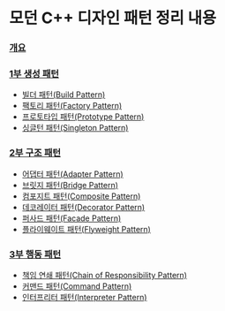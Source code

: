 # 모던 C++ 디자인 패턴 정리 내용

### [개요](https://github.com/JeHeeYu/Book-Reviews/tree/main/Design%20Pattern/%EB%AA%A8%EB%8D%98%20C%2B%2B%20%EB%94%94%EC%9E%90%EC%9D%B8%20%ED%8C%A8%ED%84%B4/1%EC%9E%A5%20%EA%B0%9C%EC%9A%94)

### [1부 생성 패턴](https://github.com/JeHeeYu/Book-Reviews/tree/main/Design%20Pattern/%EB%AA%A8%EB%8D%98%20C%2B%2B%20%EB%94%94%EC%9E%90%EC%9D%B8%20%ED%8C%A8%ED%84%B4/1%EB%B6%80%20%EC%83%9D%EC%84%B1%20%ED%8C%A8%ED%84%B4)
- [빌더 패턴(Build Pattern)](https://github.com/JeHeeYu/Book-Reviews/tree/main/Design%20Pattern/%EB%AA%A8%EB%8D%98%20C%2B%2B%20%EB%94%94%EC%9E%90%EC%9D%B8%20%ED%8C%A8%ED%84%B4/1%EB%B6%80%20%EC%83%9D%EC%84%B1%20%ED%8C%A8%ED%84%B4/%EB%B9%8C%EB%8D%94%20%ED%8C%A8%ED%84%B4(Builder%20Pattern))
- [팩토리 패턴(Factory Pattern)](https://github.com/JeHeeYu/Book-Reviews/tree/main/Design%20Pattern/%EB%AA%A8%EB%8D%98%20C%2B%2B%20%EB%94%94%EC%9E%90%EC%9D%B8%20%ED%8C%A8%ED%84%B4/1%EB%B6%80%20%EC%83%9D%EC%84%B1%20%ED%8C%A8%ED%84%B4/%ED%8C%A9%ED%86%A0%EB%A6%AC(Factory))
- [프로토타입 패턴(Prototype Pattern)](https://github.com/JeHeeYu/Book-Reviews/tree/main/Design%20Pattern/%EB%AA%A8%EB%8D%98%20C%2B%2B%20%EB%94%94%EC%9E%90%EC%9D%B8%20%ED%8C%A8%ED%84%B4/1%EB%B6%80%20%EC%83%9D%EC%84%B1%20%ED%8C%A8%ED%84%B4/%ED%94%84%EB%A1%9C%ED%86%A0%ED%83%80%EC%9E%85(Prototype))
- [싱글턴 패턴(Singleton Pattern)](https://github.com/JeHeeYu/Book-Reviews/tree/main/Design%20Pattern/%EB%AA%A8%EB%8D%98%20C%2B%2B%20%EB%94%94%EC%9E%90%EC%9D%B8%20%ED%8C%A8%ED%84%B4/1%EB%B6%80%20%EC%83%9D%EC%84%B1%20%ED%8C%A8%ED%84%B4/%EC%8B%B1%EA%B8%80%ED%84%B4(Singleton))

### [2부 구조 패턴](https://github.com/JeHeeYu/Book-Reviews/tree/main/Design%20Pattern/%EB%AA%A8%EB%8D%98%20C%2B%2B%20%EB%94%94%EC%9E%90%EC%9D%B8%20%ED%8C%A8%ED%84%B4/2%EB%B6%80%20%EA%B5%AC%EC%A1%B0%20%ED%8C%A8%ED%84%B4)
- [어댑터 패턴(Adapter Pattern)](https://github.com/JeHeeYu/Book-Reviews/tree/main/Design%20Pattern/%EB%AA%A8%EB%8D%98%20C++%20%EB%94%94%EC%9E%90%EC%9D%B8%20%ED%8C%A8%ED%84%B4/2%EB%B6%80%20%EA%B5%AC%EC%A1%B0%20%ED%8C%A8%ED%84%B4/%EC%96%B4%EB%8C%91%ED%84%B0%20%ED%8C%A8%ED%84%B4(Adapter%20Pattern))
- [브릿지 패턴(Bridge Pattern)](https://github.com/JeHeeYu/Book-Reviews/tree/main/Design%20Pattern/%EB%AA%A8%EB%8D%98%20C%2B%2B%20%EB%94%94%EC%9E%90%EC%9D%B8%20%ED%8C%A8%ED%84%B4/2%EB%B6%80%20%EA%B5%AC%EC%A1%B0%20%ED%8C%A8%ED%84%B4/%EB%B8%8C%EB%A6%BF%EC%A7%80%20%ED%8C%A8%ED%84%B4(Bridge%20Pattern))
- [컴포지트 패턴(Composite Pattern)](https://github.com/JeHeeYu/Book-Reviews/tree/main/Design%20Pattern/%EB%AA%A8%EB%8D%98%20C%2B%2B%20%EB%94%94%EC%9E%90%EC%9D%B8%20%ED%8C%A8%ED%84%B4/2%EB%B6%80%20%EA%B5%AC%EC%A1%B0%20%ED%8C%A8%ED%84%B4/%EC%BB%B4%ED%8F%AC%EC%A7%80%ED%8A%B8%20%ED%8C%A8%ED%84%B4(Composite%20Patteron))
- [데코레이터 패턴(Decorator Pattern)](https://github.com/JeHeeYu/Book-Reviews/tree/main/Design%20Pattern/%EB%AA%A8%EB%8D%98%20C++%20%EB%94%94%EC%9E%90%EC%9D%B8%20%ED%8C%A8%ED%84%B4/2%EB%B6%80%20%EA%B5%AC%EC%A1%B0%20%ED%8C%A8%ED%84%B4/%EB%8D%B0%EC%BD%94%EB%A0%88%EC%9D%B4%ED%84%B0%20%ED%8C%A8%ED%84%B4(Decorator%20Pattern))
- [퍼사드 패턴(Facade Pattern)](https://github.com/JeHeeYu/Book-Reviews/tree/main/Design%20Pattern/%EB%AA%A8%EB%8D%98%20C%2B%2B%20%EB%94%94%EC%9E%90%EC%9D%B8%20%ED%8C%A8%ED%84%B4/2%EB%B6%80%20%EA%B5%AC%EC%A1%B0%20%ED%8C%A8%ED%84%B4/%ED%8D%BC%EC%82%AC%EB%93%9C%20%ED%8C%A8%ED%84%B4(Facade))
- [플라이웨이트 패턴(Flyweight Pattern)](https://github.com/JeHeeYu/Book-Reviews/tree/main/Design%20Pattern/%EB%AA%A8%EB%8D%98%20C%2B%2B%20%EB%94%94%EC%9E%90%EC%9D%B8%20%ED%8C%A8%ED%84%B4/2%EB%B6%80%20%EA%B5%AC%EC%A1%B0%20%ED%8C%A8%ED%84%B4/%ED%8D%BC%EC%82%AC%EB%93%9C%20%ED%8C%A8%ED%84%B4(Facade))

### [3부 행동 패턴](https://github.com/JeHeeYu/Book-Reviews/tree/main/Design%20Pattern/%EB%AA%A8%EB%8D%98%20C%2B%2B%20%EB%94%94%EC%9E%90%EC%9D%B8%20%ED%8C%A8%ED%84%B4/3%EB%B6%80%20%ED%96%89%EB%8F%99%20%ED%8C%A8%ED%84%B4)
- [책임 연쇄 패턴(Chain of Responsibility Pattern)](https://github.com/JeHeeYu/Book-Reviews/tree/main/Design%20Pattern/%EB%AA%A8%EB%8D%98%20C%2B%2B%20%EB%94%94%EC%9E%90%EC%9D%B8%20%ED%8C%A8%ED%84%B4/3%EB%B6%80%20%ED%96%89%EB%8F%99%20%ED%8C%A8%ED%84%B4/%EC%B1%85%EC%9E%84%20%EC%97%B0%EC%87%84%20%ED%8C%A8%ED%84%B4(Chain%20of%20Responsibility%20Pattern))
- [커맨드 패턴(Command Pattern)](https://github.com/JeHeeYu/Book-Reviews/tree/main/Design%20Pattern/%EB%AA%A8%EB%8D%98%20C++%20%EB%94%94%EC%9E%90%EC%9D%B8%20%ED%8C%A8%ED%84%B4/3%EB%B6%80%20%ED%96%89%EB%8F%99%20%ED%8C%A8%ED%84%B4/%EC%BB%A4%EB%A7%A8%EB%93%9C%20%ED%8C%A8%ED%84%B4(Command%20Pattern))
- [인터프리터 패턴(Interpreter Pattern)](https://github.com/JeHeeYu/Book-Reviews/tree/main/Design%20Pattern/%EB%AA%A8%EB%8D%98%20C++%20%EB%94%94%EC%9E%90%EC%9D%B8%20%ED%8C%A8%ED%84%B4/3%EB%B6%80%20%ED%96%89%EB%8F%99%20%ED%8C%A8%ED%84%B4/%EC%9D%B8%ED%84%B0%ED%94%84%EB%A6%AC%ED%84%B0%20%ED%8C%A8%ED%84%B4(Interpreter%20Pattern))
